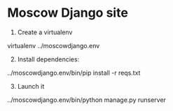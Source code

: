 Moscow Django site
==================

1) Create a virtualenv

virtualenv ../moscowdjango.env

2) Install dependencies:

../moscowdjango.env/bin/pip install -r reqs.txt

3) Launch it

../moscowdjango.env/bin/python manage.py runserver